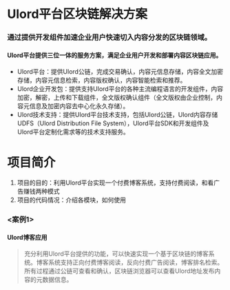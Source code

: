 # Ulord平台区块链解决方案
### 通过提供开发组件加速企业用户快速切入内容分发的区块链领域。
#### Ulord平台提供三位一体的服务方案，满足企业用户开发和部署内容区块链应用。
* Ulord平台：提供Ulord公链，完成交易确认，内容元信息存储，内容全文加密存储，内容元信息检索，内容版权确认，内容智能检索和推荐。<br>
* Ulord企业开发包：提供支持Ulord平台的各种主流编程语言的开发组件，内容加密，解密，上传和下载组件，全文版权确认组件（全文版权由企业控制，内容元信息及加密内容去中心化永久存储）。<br>
* Ulord技术支持：提供Ulord平台技术支持，包括Ulord公链，Ulord内容存储UDFS（Ulord Distribution File System），Ulord平台SDK和开发组件及Ulord平台定制化需求等的技术支持服务。





# 项目简介
1. 项目的目的：利用Ulord平台实现一个付费博客系统，支持付费阅读，和看广告赚钱两种模式<br>
2. 项目的代码情况：介绍各模块，如何使用
### <案例1>
#### Ulord博客应用
> 充分利用Ulord平台提供的功能，可以快速实现一个基于区块链的博客系统。博客系统支持正向付费博客阅读，反向付费广告阅读，博客排名检索。<br>
> 所有过程通过公链可查看和确认，区块链浏览器可以查看Ulord地址发布内容的元数据信息。
